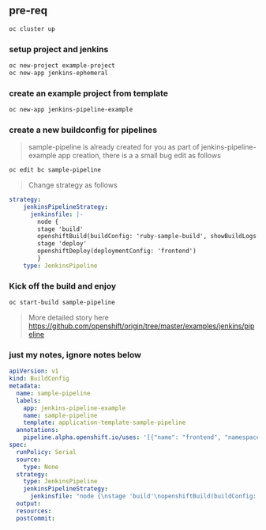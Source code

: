 
## pre-req
```sh
oc cluster up
```

### setup project and jenkins
```sh
oc new-project example-project
oc new-app jenkins-ephemeral
```
### create an example project from template
```sh
oc new-app jenkins-pipeline-example
```

###  create a new buildconfig for pipelines 
>  sample-pipeline is already created for you as part of jenkins-pipeline-example app creation, there is a a small bug edit as follows    

```sh
oc edit bc sample-pipeline
```
> Change strategy as follows   

```yml
strategy:
    jenkinsPipelineStrategy:
      jenkinsfile: |-
        node {
        stage 'build'
        openshiftBuild(buildConfig: 'ruby-sample-build', showBuildLogs: 'true')
        stage 'deploy'
        openshiftDeploy(deploymentConfig: 'frontend')
        }
    type: JenkinsPipeline
```

### Kick off the build and enjoy
```sh
oc start-build sample-pipeline
```
>  More detailed story here
https://github.com/openshift/origin/tree/master/examples/jenkins/pipeline




###  just my notes, ignore notes below

```yml
apiVersion: v1
kind: BuildConfig
metadata:
  name: sample-pipeline
  labels:
    app: jenkins-pipeline-example
    name: sample-pipeline
    template: application-template-sample-pipeline
  annotations:
    pipeline.alpha.openshift.io/uses: '[{"name": "frontend", "namespace": "", "kind": "DeploymentConfig"}]'
spec:
  runPolicy: Serial
  source:
    type: None
  strategy:
    type: JenkinsPipeline
    jenkinsPipelineStrategy:
      jenkinsfile: "node {\nstage 'build'\nopenshiftBuild(buildConfig: 'nodejs-welcome', showBuildLogs: 'true')\nstage 'deploy'\nopenshiftDeploy(deploymentConfig: 'nodejs-welcome')\n}"
  output:
  resources:
  postCommit:

```
